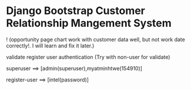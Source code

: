 # Django Bootstrap Customer Relationship Mangement System

! (opportunity page chart work with customer data well, but not work date correctly!. I will learn and fix it later.)

validate register user authentication (Try with non-user for validate)

superuser ==>   [admin(superuser),myatminhtwe(154910)]

register-user ==> [intel(password)]